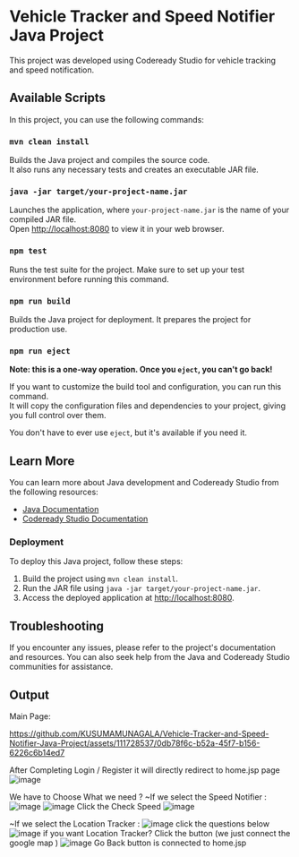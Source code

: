 # Vehicle Tracker and Speed Notifier Java Project

This project was developed using Codeready Studio for vehicle tracking and speed notification.

## Available Scripts

In this project, you can use the following commands:

### `mvn clean install`

Builds the Java project and compiles the source code.\
It also runs any necessary tests and creates an executable JAR file.

### `java -jar target/your-project-name.jar`

Launches the application, where `your-project-name.jar` is the name of your compiled JAR file.\
Open [http://localhost:8080](http://localhost:8080) to view it in your web browser.

### `npm test`

Runs the test suite for the project. Make sure to set up your test environment before running this command.

### `npm run build`

Builds the Java project for deployment. It prepares the project for production use.

### `npm run eject`

**Note: this is a one-way operation. Once you `eject`, you can't go back!**

If you want to customize the build tool and configuration, you can run this command.\
It will copy the configuration files and dependencies to your project, giving you full control over them.

You don't have to ever use `eject`, but it's available if you need it.

## Learn More

You can learn more about Java development and Codeready Studio from the following resources:

- [Java Documentation](https://docs.oracle.com/javase/8/docs/)
- [Codeready Studio Documentation](https://access.redhat.com/documentation/en-us/red_hat_codeready_studio/)

### Deployment

To deploy this Java project, follow these steps:

1. Build the project using `mvn clean install`.
2. Run the JAR file using `java -jar target/your-project-name.jar`.
3. Access the deployed application at [http://localhost:8080](http://localhost:8080).

## Troubleshooting

If you encounter any issues, please refer to the project's documentation and resources. You can also seek help from the Java and Codeready Studio communities for assistance.

## Output
Main Page:

https://github.com/KUSUMAMUNAGALA/Vehicle-Tracker-and-Speed-Notifier-Java-Project/assets/111728537/0db78f6c-b52a-45f7-b156-6226c6b14ed7

After Completing Login / Register it will directly redirect to home.jsp page
![image](https://github.com/KUSUMAMUNAGALA/Vehicle-Tracker-and-Speed-Notifier-Java-Project/assets/111728537/14688354-19f1-4e02-badf-8281d59096ab)

We have to Choose What we need ?
~If we select the Speed Notifier :
![image](https://github.com/KUSUMAMUNAGALA/Vehicle-Tracker-and-Speed-Notifier-Java-Project/assets/111728537/338ad1f1-fbc9-493b-af23-a97ae05b4ae4)
![image](https://github.com/KUSUMAMUNAGALA/Vehicle-Tracker-and-Speed-Notifier-Java-Project/assets/111728537/3bcf77ff-05ee-43e2-a886-e073449e1259)
Click the Check Speed 
![image](https://github.com/KUSUMAMUNAGALA/Vehicle-Tracker-and-Speed-Notifier-Java-Project/assets/111728537/80c1c40b-ae0d-4a57-9d6b-8f5d51f75285)

~If we select the Location Tracker :
![image](https://github.com/KUSUMAMUNAGALA/Vehicle-Tracker-and-Speed-Notifier-Java-Project/assets/111728537/fd1833d5-410f-4a25-9d41-cd69f7b2d7fc)
click the questions below
![image](https://github.com/KUSUMAMUNAGALA/Vehicle-Tracker-and-Speed-Notifier-Java-Project/assets/111728537/57286cbd-fa55-42d9-9eca-3b3b2feb04ac)
if you want Location Tracker? Click the button (we just connect the google map )
![image](https://github.com/KUSUMAMUNAGALA/Vehicle-Tracker-and-Speed-Notifier-Java-Project/assets/111728537/6cc190e7-7388-4b72-9181-436c3fcd9687)
Go Back button is connected to home.jsp





